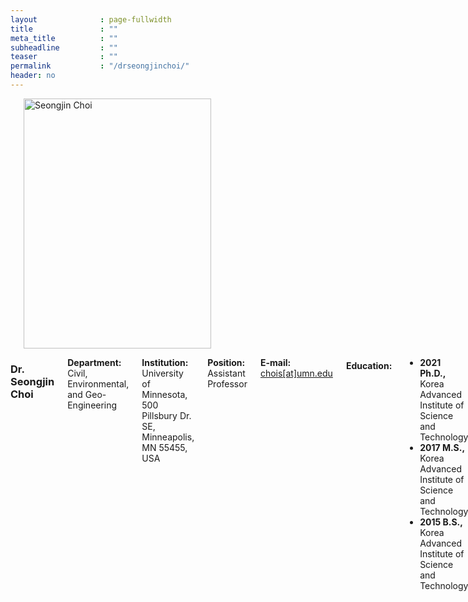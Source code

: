 ```yaml
---
layout              : page-fullwidth
title               : ""
meta_title          : ""
subheadline         : ""
teaser              : ""
permalink           : "/drseongjinchoi/"
header: no
---
```


<div class="row">
    <div class="small-4 columns">
        <h3></h3>
        <img src="{{ site.url }}/images/profile_sjchoi.jpg" alt="Seongjin Choi" style="width: 300px; height: 400px;">
    </div>
    <div class="small-8 columns">
        <h3>Dr. Seongjin Choi</h3>
        <p style="margin-bottom: 2px;"><strong>Department:</strong> Civil, Environmental, and Geo- Engineering</p>
        <p style="margin-bottom: 2px;"><strong>Institution:</strong> University of Minnesota, 500 Pillsbury Dr. SE, Minneapolis, MN 55455, USA</p>
        <p style="margin-bottom: 2px;"><strong>Position:</strong> Assistant Professor</p>
        <p style="margin-bottom: 2px;"><strong>E-mail:</strong> <a href="mailto:chois@umn.edu">chois[at]umn.edu</a></p>
        <h4>Education:</h4>
        <ul>
            <li><strong>2021 Ph.D.,</strong> Korea Advanced Institute of Science and Technology</li>
            <li><strong>2017 M.S.,</strong> Korea Advanced Institute of Science and Technology</li>
            <li><strong>2015 B.S.,</strong> Korea Advanced Institute of Science and Technology</li>
        </ul>
        <h4>Professional Career:</h4>
        <ul>
            <li><strong>2024.01 - Present:</strong> Assistant Professor at UMN</li>
            <li><strong>2022.01 - 2023.12:</strong> Postdoctoral Researcher at McGill University</li>
            <li><strong>2021.09 - 2021.11:</strong> Postdoctoral Researcher at KAIST</li>
        </ul>
        <h4>Academic Service:</h4>
        <ul >
            <li><strong>2023.06 - Present:</strong> Associate Editor of The Journal of the Korean Society of Transportation (JKST)</li>
            <li><strong>2023.07 - Present:</strong> Guest Editor of the special issue titled "Advanced Data Intelligence Theory and Practice in Transport 2023" in Journal of Advanced Transportation </li>
        </ul>
    </div>
</div>

